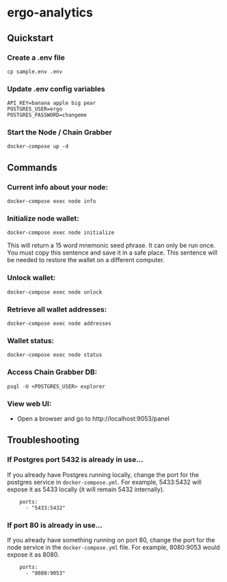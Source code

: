 # ergo-analytics

## Quickstart

### Create a .env file
```
cp sample.env .env
```

### Update .env config variables
```
API_KEY=banana apple big pear
POSTGRES_USER=ergo
POSTGRES_PASSWORD=changeme
```

### Start the Node / Chain Grabber
```
docker-compose up -d
``` 

## Commands

### Current info about your node:
```
docker-compose exec node info
```

### Initialize node wallet:
```
docker-compose exec node initialize
```

This will return a 15 word mnemonic seed phrase. It can only be run once.  You must copy this sentence and save it in a safe place. This sentence will be needed to restore the wallet on a different computer.

### Unlock wallet:
```
docker-compose exec node unlock
```

### Retrieve all wallet addresses: 
```
docker-compose exec node addresses
```

### Wallet status: 
```
docker-compose exec node status
```

### Access Chain Grabber DB:
```
psql -U <POSTGRES_USER> explorer
```

### View web UI:
* Open a browser and go to http://localhost:9053/panel

## Troubleshooting

### If Postgres port 5432 is already in use...

If you already have Postgres running locally, change the port for the postgres service in `docker-compose.yml`.  For example, 5433:5432 will expose it as 5433 locally (it will remain 5432 internally).

```
    ports:
      - "5433:5432"
```

### If port 80 is already in use...

If you already have something running on port 80, change the port for the node service in the `docker-compose.yml` file.  For example, 8080:9053 would expose it as 8080.

```
    ports:
      - "8080:9053"
```


